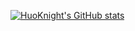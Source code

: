 [![HuoKnight's GitHub stats](https://github-readme-stats.vercel.app/api?username=noah-pm-dev)](https://github.com/noah-pm-dev/github-readme-stats)
